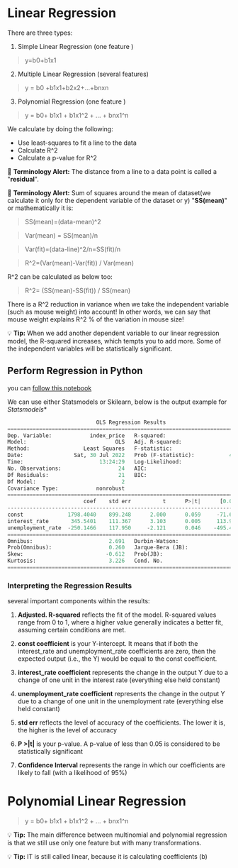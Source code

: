 # Linear Regression
There are three types: 
1. Simple Linear Regression (one feature )
> y=b0+b1x1
2. Multiple Linear Regression (several features)
> y = b0 +b1x1+b2x2+...+bnxn
3. Polynomial Regression (one feature )
> y = b0+ b1x1 + b1x1^2 + ... + bnx1^n


We calculate by doing the following:
- Use least-squares to fit a line to the data
- Calculate R^2
- Calculate a p-value for R^2

:memo: **Terminology Alert:** The distance from a line to a data point is called a "**residual**".

:memo: **Terminology Alert:** Sum of squares around the mean of dataset(we calculate it only for the dependent variable of the  dataset or y) "**SS(mean)**" or mathematically it is:
> SS(mean)=(data-mean)^2

> Var(mean) = SS(mean)/n 

> Var(fit)=(data-line)^2/n=SS(fit)/n

> R^2=(Var(mean)-Var(fit)) / Var(mean)

R^2 can be calculated as below too:

> R^2= (SS(mean)-SS(fit)) / SS(mean)

There is a R^2 reduction in variance when we take the independent variable (such as mouse weight) into account! In other words, we can say that mouse weight explains R^2 % of the variation in mouse size!

:bulb: **Tip:** When we add another dependent variable to our linear regression model, the R-squared increases, which tempts you to add more. Some of the independent variables will be statistically significant.

## Perform Regression in Python
you can [follow this notebook](https://github.com/taaaraaa/lighthouse-data-notes/blob/main/ML/Linear%20Regression%20in%20ML.ipynb)

We can use either  Statsmodels or Skilearn, below is the output example for *Statsmodels**


``` python
                            OLS Regression Results                            
==============================================================================
Dep. Variable:            index_price   R-squared:                       0.898
Model:                            OLS   Adj. R-squared:                  0.888
Method:                 Least Squares   F-statistic:                     92.07
Date:                Sat, 30 Jul 2022   Prob (F-statistic):           4.04e-11
Time:                        13:24:29   Log-Likelihood:                -134.61
No. Observations:                  24   AIC:                             275.2
Df Residuals:                      21   BIC:                             278.8
Df Model:                           2                                         
Covariance Type:            nonrobust                                         
=====================================================================================
                        coef    std err          t      P>|t|      [0.025      0.975]
-------------------------------------------------------------------------------------
const              1798.4040    899.248      2.000      0.059     -71.685    3668.493
interest_rate       345.5401    111.367      3.103      0.005     113.940     577.140
unemployment_rate  -250.1466    117.950     -2.121      0.046    -495.437      -4.856
==============================================================================
Omnibus:                        2.691   Durbin-Watson:                   0.530
Prob(Omnibus):                  0.260   Jarque-Bera (JB):                1.551
Skew:                          -0.612   Prob(JB):                        0.461
Kurtosis:                       3.226   Cond. No.                         394.
==============================================================================
```
### Interpreting the Regression Results
several important components within the results:

1. **Adjusted. R-squared** reflects the fit of the model. R-squared values range from 0 to 1, where a higher value generally indicates a better fit, assuming certain conditions are met.

2. **const coefficient** is your Y-intercept. It means that if both the interest_rate and unemployment_rate coefficients are zero, then the expected output (i.e., the Y) would be equal to the const coefficient.

3. **interest_rate coefficient** represents the change in the output Y due to a change of one unit in the interest rate (everything else held constant)

4. **unemployment_rate coefficient** represents the change in the output Y due to a change of one unit in the unemployment rate (everything else held constant)
5. **std err** reflects the level of accuracy of the coefficients. The lower it is, the higher is the level of accuracy

6. **P >|t|** is your p-value. A p-value of less than 0.05 is considered to be statistically significant

7. **Confidence Interval** represents the range in which our coefficients are likely to fall (with a likelihood of 95%)


# Polynomial Linear Regression

> y = b0+ b1x1 + b1x1^2 + ... + bnx1^n


:bulb: **Tip:** The main difference between multinomial and polynomial regression is that we still use only one feature but with many transformations.

:bulb: **Tip:** IT is still called linear, because it is calculating coefficients (b)